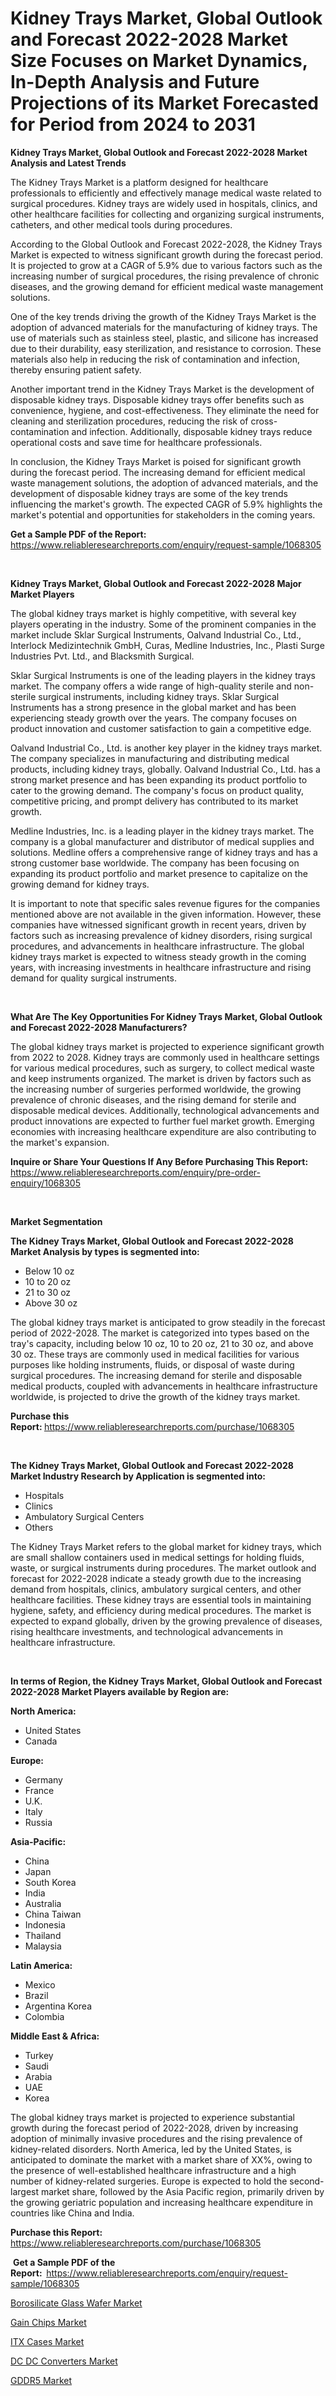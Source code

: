 <p><h1>Kidney Trays Market, Global Outlook and Forecast 2022-2028 Market Size Focuses on Market Dynamics, In-Depth Analysis and Future Projections of its Market Forecasted for Period from 2024 to 2031</h1></p><p><strong>Kidney Trays Market, Global Outlook and Forecast 2022-2028 Market Analysis and Latest Trends</strong></p>
<p><p>The Kidney Trays Market is a platform designed for healthcare professionals to efficiently and effectively manage medical waste related to surgical procedures. Kidney trays are widely used in hospitals, clinics, and other healthcare facilities for collecting and organizing surgical instruments, catheters, and other medical tools during procedures.</p><p>According to the Global Outlook and Forecast 2022-2028, the Kidney Trays Market is expected to witness significant growth during the forecast period. It is projected to grow at a CAGR of 5.9% due to various factors such as the increasing number of surgical procedures, the rising prevalence of chronic diseases, and the growing demand for efficient medical waste management solutions.</p><p>One of the key trends driving the growth of the Kidney Trays Market is the adoption of advanced materials for the manufacturing of kidney trays. The use of materials such as stainless steel, plastic, and silicone has increased due to their durability, easy sterilization, and resistance to corrosion. These materials also help in reducing the risk of contamination and infection, thereby ensuring patient safety.</p><p>Another important trend in the Kidney Trays Market is the development of disposable kidney trays. Disposable kidney trays offer benefits such as convenience, hygiene, and cost-effectiveness. They eliminate the need for cleaning and sterilization procedures, reducing the risk of cross-contamination and infection. Additionally, disposable kidney trays reduce operational costs and save time for healthcare professionals.</p><p>In conclusion, the Kidney Trays Market is poised for significant growth during the forecast period. The increasing demand for efficient medical waste management solutions, the adoption of advanced materials, and the development of disposable kidney trays are some of the key trends influencing the market's growth. The expected CAGR of 5.9% highlights the market's potential and opportunities for stakeholders in the coming years.</p></p>
<p><strong>Get a Sample PDF of the Report:&nbsp;</strong> <a href="https://www.reliableresearchreports.com/enquiry/request-sample/1068305">https://www.reliableresearchreports.com/enquiry/request-sample/1068305</a></p>
<p>&nbsp;</p>
<p><strong>Kidney Trays Market, Global Outlook and Forecast 2022-2028 Major Market Players</strong></p>
<p><p>The global kidney trays market is highly competitive, with several key players operating in the industry. Some of the prominent companies in the market include Sklar Surgical Instruments, Oalvand Industrial Co., Ltd., Interlock Medizintechnik GmbH, Curas, Medline Industries, Inc., Plasti Surge Industries Pvt. Ltd., and Blacksmith Surgical.</p><p>Sklar Surgical Instruments is one of the leading players in the kidney trays market. The company offers a wide range of high-quality sterile and non-sterile surgical instruments, including kidney trays. Sklar Surgical Instruments has a strong presence in the global market and has been experiencing steady growth over the years. The company focuses on product innovation and customer satisfaction to gain a competitive edge.</p><p>Oalvand Industrial Co., Ltd. is another key player in the kidney trays market. The company specializes in manufacturing and distributing medical products, including kidney trays, globally. Oalvand Industrial Co., Ltd. has a strong market presence and has been expanding its product portfolio to cater to the growing demand. The company's focus on product quality, competitive pricing, and prompt delivery has contributed to its market growth.</p><p>Medline Industries, Inc. is a leading player in the kidney trays market. The company is a global manufacturer and distributor of medical supplies and solutions. Medline offers a comprehensive range of kidney trays and has a strong customer base worldwide. The company has been focusing on expanding its product portfolio and market presence to capitalize on the growing demand for kidney trays.</p><p>It is important to note that specific sales revenue figures for the companies mentioned above are not available in the given information. However, these companies have witnessed significant growth in recent years, driven by factors such as increasing prevalence of kidney disorders, rising surgical procedures, and advancements in healthcare infrastructure. The global kidney trays market is expected to witness steady growth in the coming years, with increasing investments in healthcare infrastructure and rising demand for quality surgical instruments.</p></p>
<p>&nbsp;</p>
<p><strong>What Are The Key Opportunities For Kidney Trays Market, Global Outlook and Forecast 2022-2028 Manufacturers?</strong></p>
<p><p>The global kidney trays market is projected to experience significant growth from 2022 to 2028. Kidney trays are commonly used in healthcare settings for various medical procedures, such as surgery, to collect medical waste and keep instruments organized. The market is driven by factors such as the increasing number of surgeries performed worldwide, the growing prevalence of chronic diseases, and the rising demand for sterile and disposable medical devices. Additionally, technological advancements and product innovations are expected to further fuel market growth. Emerging economies with increasing healthcare expenditure are also contributing to the market's expansion.</p></p>
<p><strong>Inquire or Share Your Questions If Any Before Purchasing This Report:</strong> <a href="https://www.reliableresearchreports.com/enquiry/pre-order-enquiry/1068305">https://www.reliableresearchreports.com/enquiry/pre-order-enquiry/1068305</a></p>
<p>&nbsp;</p>
<p><strong>Market Segmentation</strong></p>
<p><strong>The Kidney Trays Market, Global Outlook and Forecast 2022-2028 Market Analysis by types is segmented into:</strong></p>
<p><ul><li>Below 10 oz</li><li>10 to 20 oz</li><li>21 to 30 oz</li><li>Above 30 oz</li></ul></p>
<p><p>The global kidney trays market is anticipated to grow steadily in the forecast period of 2022-2028. The market is categorized into types based on the tray's capacity, including below 10 oz, 10 to 20 oz, 21 to 30 oz, and above 30 oz. These trays are commonly used in medical facilities for various purposes like holding instruments, fluids, or disposal of waste during surgical procedures. The increasing demand for sterile and disposable medical products, coupled with advancements in healthcare infrastructure worldwide, is projected to drive the growth of the kidney trays market.</p></p>
<p><strong>Purchase this Report:&nbsp;</strong><a href="https://www.reliableresearchreports.com/purchase/1068305">https://www.reliableresearchreports.com/purchase/1068305</a></p>
<p>&nbsp;</p>
<p><strong>The Kidney Trays Market, Global Outlook and Forecast 2022-2028 Market Industry Research by Application is segmented into:</strong></p>
<p><ul><li>Hospitals</li><li>Clinics</li><li>Ambulatory Surgical Centers</li><li>Others</li></ul></p>
<p><p>The Kidney Trays Market refers to the global market for kidney trays, which are small shallow containers used in medical settings for holding fluids, waste, or surgical instruments during procedures. The market outlook and forecast for 2022-2028 indicate a steady growth due to the increasing demand from hospitals, clinics, ambulatory surgical centers, and other healthcare facilities. These kidney trays are essential tools in maintaining hygiene, safety, and efficiency during medical procedures. The market is expected to expand globally, driven by the growing prevalence of diseases, rising healthcare investments, and technological advancements in healthcare infrastructure.</p></p>
<p>&nbsp;</p>
<p><strong>In terms of Region, the Kidney Trays Market, Global Outlook and Forecast 2022-2028 Market Players available by Region are:</strong></p>
<p>
    <p> <strong> North America: </strong>
        <ul>
            <li>United States</li>
            <li>Canada</li>
        </ul>
        </p> 
    <p> <strong> Europe: </strong>
        <ul>
            <li>Germany</li>
            <li>France</li>
            <li>U.K.</li>
            <li>Italy</li>
            <li>Russia</li>
        </ul>
        </p> 
    <p> <strong> Asia-Pacific: </strong>
        <ul>
            <li>China</li>
            <li>Japan</li>
            <li>South Korea</li>
            <li>India</li>
            <li>Australia</li>
            <li>China Taiwan</li>
            <li>Indonesia</li>
            <li>Thailand</li>
            <li>Malaysia</li>
        </ul>
        </p> 
    <p> <strong> Latin America: </strong>
        <ul>
            <li>Mexico</li>
            <li>Brazil</li>
            <li>Argentina Korea</li>
            <li>Colombia</li>
        </ul>
        </p> 
    <p> <strong> Middle East & Africa: </strong>
        <ul>
            <li>Turkey</li>
            <li>Saudi</li>
            <li>Arabia</li>
            <li>UAE</li>
            <li>Korea</li>
        </ul>
    </p>
    </p>
<p><p>The global kidney trays market is projected to experience substantial growth during the forecast period of 2022-2028, driven by increasing adoption of minimally invasive procedures and the rising prevalence of kidney-related disorders. North America, led by the United States, is anticipated to dominate the market with a market share of XX%, owing to the presence of well-established healthcare infrastructure and a high number of kidney-related surgeries. Europe is expected to hold the second-largest market share, followed by the Asia Pacific region, primarily driven by the growing geriatric population and increasing healthcare expenditure in countries like China and India.</p></p>
<p><strong>Purchase this Report: </strong><a href="https://www.reliableresearchreports.com/purchase/1068305">https://www.reliableresearchreports.com/purchase/1068305</a></p>
<p>&nbsp;<strong>Get a Sample PDF of the Report:&nbsp;&nbsp;</strong><a href="https://www.reliableresearchreports.com/enquiry/request-sample/1068305">https://www.reliableresearchreports.com/enquiry/request-sample/1068305</a></p>
<p><strong></strong></p>
<p><p><a href="https://medium.com/@waltercruz6g/analyzing-borosilicate-glass-wafer-market-global-industry-perspective-and-forecast-2024-to-2031-33170be5321f">Borosilicate Glass Wafer Market</a></p><p><a href="https://medium.com/@waltercruz6g/gain-chips-market-insights-into-market-cagr-market-trends-and-growth-strategies-eb2be52582c0">Gain Chips Market</a></p><p><a href="https://medium.com/@amosmonahan243/itx-cases-market-competitive-analysis-market-trends-and-forecast-to-2031-a55433d6e26f">ITX Cases Market</a></p><p><a href="https://medium.com/@waltercruz6g/dc-dc-converters-market-size-and-market-trends-complete-industry-overview-2024-to-2031-d7e5138a16b0">DC DC Converters Market</a></p><p><a href="https://medium.com/@waltercruz6g/gddr5-market-comprehensive-assessment-by-type-application-and-geography-799e0056dd26">GDDR5 Market</a></p></p>
